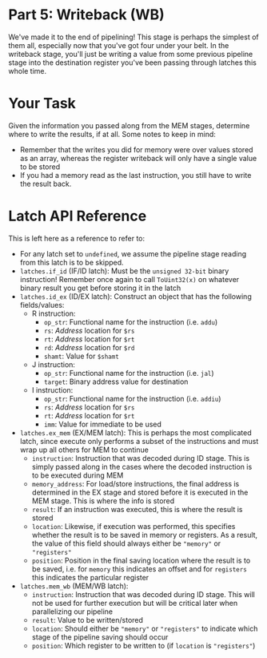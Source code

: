 # Part 5: Writeback (WB)
We've made it to the end of pipelining!  This stage is perhaps the simplest of
them all, especially now that you've got four under your belt.  In the writeback
stage, you'll just be writing a value from some previous pipeline stage into the
destination register you've been passing through latches this whole time.

# Your Task
Given the information you passed along from the MEM stages, determine where to
write the results, if at all.  Some notes to keep in mind:

- Remember that the writes you did for memory were over values stored as an
  array, whereas the register writeback will only have a single value to be stored
- If you had a memory read as the last instruction, you still have to write the
  result back.

# Latch API Reference
This is left here as a reference to refer to:

- For any latch set to `undefined`, we assume the pipeline stage reading from
  this latch is to be skipped.
- `latches.if_id` (IF/ID latch): Must be the `unsigned 32-bit` binary
  instruction!  Remember once again to call `ToUint32(x)` on whatever binary
  result you get before storing it in the latch
- `latches.id_ex` (ID/EX latch): Construct an object that has the following
  fields/values:
  - R instruction:
    - `op_str`: Functional name for the instruction (i.e. `addu`)
    - `rs`: *Address* location for `$rs`
    - `rt`: *Address* location for `$rt`
    - `rd`: *Address* location for `$rd`
    - `shamt`: Value for `$shamt`
  - J instruction:
    - `op_str`: Functional name for the instruction (i.e. `jal`)
    - `target`: Binary address value for destination
  - I instruction:
    - `op_str`: Functional name for the instruction (i.e. `addiu`)
    - `rs`: *Address* location for `$rs`
    - `rt`: *Address* location for `$rt`
    - `imm`: Value for immediate to be used
- `latches.ex_mem` (EX/MEM latch): This is perhaps the most complicated latch,
  since execute only performs a subset of the instructions and must wrap up all
  others for MEM to continue
  - `instruction`: Instruction that was decoded during ID stage.  This is simply
  passed along in the cases where the decoded instruction is to be executed
  during MEM
  - `memory_address`: For load/store instructions, the final address is
  determined in the EX stage and stored before it is executed in the MEM stage.
  This is where the info is stored
  - `result`: If an instruction was executed, this is where the result is stored
  - `location`: Likewise, if execution was performed, this specifies whether the
  result is to be saved in memory or registers.  As a result, the value of this
  field should always either be `"memory"` or `"registers"`
  - `position`: Position in the final saving location where the result is to be
  saved, i.e. for `memory` this indicates an offset and for `registers` this
  indicates the particular register
- `latches.mem_wb` (MEM/WB latch):
  - `instruction`: Instruction that was decoded during ID stage.  This will not
  be used for further execution but will be critical later when parallelizing
  our pipeline
  - `result`: Value to be written/stored
  - `location`: Should either be `"memory"` or `"registers"` to indicate which
  stage of the pipeline saving should occur
  - `position`: Which register to be written to (if `location` is `"registers"`)
